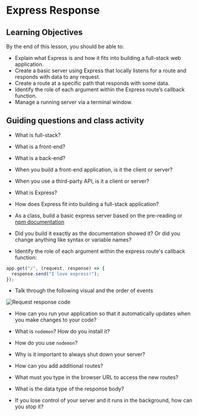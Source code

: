 # Express Response

## Learning Objectives

By the end of this lesson, you should be able to:

- Explain what Express is and how it fits into building a full-stack web application.
- Create a basic server using Express that locally listens for a route and responds with data to any request.
- Create a route at a specific path that responds with some data.
- Identify the role of each argument within the Express route’s callback function.
- Manage a running server via a terminal window.

## Guiding questions and class activity

- What is full-stack?

- What is a front-end?

- What is a back-end?

- When you build a front-end application, is it the client or server?

- When you use a third-party API, is it a client or server?

- What is Express?

- How does Express fit into building a full-stack application?

- As a class, build a basic express server based on the pre-reading or [npm documentation](https://www.npmjs.com/package/express)

- Did you build it exactly as the documentation showed it? Or did you change anything like syntax or variable names?

- Identify the role of each argument within the express route's callback function:

```js
app.get("/", (request, response) => {
  response.send("I love express!");
});
```

- Talk through the following visual and the order of events

![Request response code](../assets/request-response-code.png)

- How can you run your application so that it automatically updates when you make changes to your code?

- What is `nodemon`? How do you install it?

- How do you use `nodemon`?

- Why is it important to always shut down your server?

- How can you add additional routes?

- What must you type in the browser URL to access the new routes?

- What is the data type of the response body?

- If you lose control of your server and it runs in the background, how can you stop it?
